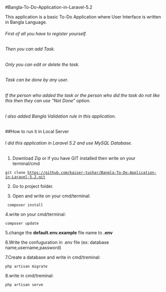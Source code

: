 #Bangla-To-Do-Application-in-Laravel-5.2

This application is a basic To-Do Application where User Interface is written in Bangla Language.

<h6>First of all you have to register yourself.</h6>


<h6>Then you can add Task.</h6>


<h6>Only you can edit or delete the task.</h6>


<h6>Task can be done by any user.</h6>


<h6>If the person who added the task or the person who did the task do not like this then they can use “Not Done” option.</h6>


<h6>I also added Bangla Validation rule in this application.</h6>

##How to run it in Local Server

<h6>I did this application in Laravel 5.2 and use MySQL Database.</h6>

1.	Download Zip or if you have GIT installed then write on your terminal/cmd

<code>git clone https://github.com/kaiser-tushar/Bangla-To-Do-Application-in-Laravel-5.2.git</code>

2.	Go to project folder. 

3.	Open and write on your cmd/terminal:

<code> composer install</code>

4.write on your cmd/terminal: 

<code>composer update</code>

 
5.change the <b>default.env.example</b> file name to <b>.env</b>

6.Write the confuguration in .env file (ex: database name,username,password)

7.Create a database and write in cmd/treminal:

<code>php artisan migrate</code>

8.write in cmd/treminal:

<code>php artisan serve</code>


